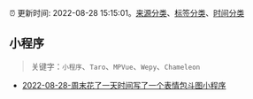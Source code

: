 :alarm_clock: 更新时间: 2022-08-28 15:15:01。[来源分类](../README.md)、[标签分类](../TAGS.md)、[时间分类](../TIMELINE.md)

## 小程序


> 关键字：`小程序`、`Taro`、`MPVue`、`Wepy`、`Chameleon`



- [2022-08-28-周末花了一天时间写了一个表情包斗图小程序](https://www.v2ex.com/t/876035) 